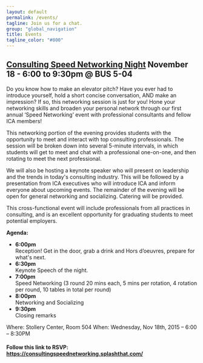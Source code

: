 ```yaml
---
layout: default
permalink: /events/
tagline: Join us for a chat.
group: "global_navigation"
title: Events
tagline_color: "#800"
---
```


## [Consulting Speed Networking Night](https://www.facebook.com/events/1625718124358104/) November 18 - 6:00 to 9:30pm @ BUS 5-04


Do you know how to make an elevator pitch? Have you ever had to introduce yourself, hold a short concise conversation, AND make an impression? If so, this networking session is just for you! Hone your networking skills and broaden your personal network through our first annual ‘Speed Networking’ event with professional consultants and fellow ICA members!

This networking portion of the evening provides students with the opportunity to meet and interact with top consulting professionals. The session will be broken down into several 5-minute intervals, in which students will get to meet and chat with a professional one-on-one, and then rotating to meet the next professional.

We will also be hosting a keynote speaker who will present on leadership and the trends in today's consulting industry. This will be followed by a presentation from ICA executives who will introduce ICA and inform everyone about upcoming events. The remainder of the evening will be open for general networking and socializing. Catering will be provided.

This cross-functional event will include professionals from all practices in consulting, and is an excellent opportunity for graduating students to meet potential employers.

<b>Agenda:</b>
<ul>
<li><b>6:00pm</b></li> Reception! Get in the door, grab a drink and Hors d’oeuvres, prepare for what's next.
<li><b>6:30pm</b></li> Keynote Speech of the night.
<li><b>7:00pm</b></li> Speed Networking (3 round 20 mins each, 5 mins per rotation, 4 rotation per round, 10 tables in total per round)
<li><b>8:00pm</b></li> Networking and Socializing
<li><b>9:30pm</b></li> Closing remarks
</ul>
Where: Stollery Center, Room 504
When: Wednesday, Nov 18th, 2015 – 6:00 – 8:30PM


#### Follow this link to RSVP: https://consultingspeednetworking.splashthat.com/ 


